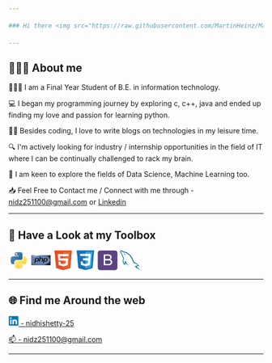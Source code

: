 ```yaml
---

### Hi there <img src="https://raw.githubusercontent.com/MartinHeinz/MartinHeinz/master/wave.gif" width="30px">, <h1>I'm Nidhi Shetty.🙋</h1>

---
```

<h2>👩🏻‍🏫 About me </h2>

👩🏻‍💻 I am a Final Year Student of B.E. in information technology. 

💻 I began my programming journey by exploring c, c++, java and ended up finding my love and passion for learning python. 

✍🏻 Besides coding, I love to write blogs on technologies in my leisure time.

🔍 I'm actively looking for industry / internship opportunities in the field of IT where I can be continually challenged to rack my brain.

🤖 I am keen to explore the fields of Data Science, Machine Learning too.

📥 Feel Free to Contact me / Connect with me through - <a href="mailto:nidz251100@gmail.com">nidz251100@gmail.com</a> or <a href="https://www.linkedin.com/in/nidhishetty-25/">Linkedin</a>


---

<h2>🧰 Have a Look at my Toolbox </h2>


<img src="https://github.com/devicons/devicon/blob/master/icons/python/python-original.svg" alt="Python Logo" width="40" height="40"/>&nbsp;<img src="https://github.com/devicons/devicon/blob/master/icons/php/php-original.svg" alt="Php Logo" width="40" height="40"/> <img src="https://github.com/devicons/devicon/blob/master/icons/html5/html5-original.svg" alt="HTML Logo" width="40" height="40"/> <img src="https://github.com/devicons/devicon/blob/master/icons/css3/css3-original.svg" alt="CSS Logo" width="40" height="40"/> <img src="https://github.com/devicons/devicon/blob/master/icons/bootstrap/bootstrap-plain.svg" alt="Bootstrap Logo" width="40" height="40"/> <img src="https://github.com/devicons/devicon/blob/master/icons/mysql/mysql-original.svg" alt="MySql Logo" width="40" height="40"/>


---

<h2>🌐 Find me Around the web </h2>
<a href = "https://www.linkedin.com/in/nidhishetty-25/"><img src="https://github.com/devicons/devicon/blob/master/icons/linkedin/linkedin-original.svg" alt="Linkedin Logo" width="20" height="20"/> - nidhishetty-25</a>

<a href = "mailto:nidz251100@gmail.com">📫 - nidz251100@gmail.com</a>

---










<!--
**nidhishetty2511/nidhishetty2511** is a ✨ _special_ ✨ repository because its `README.md` (this file) appears on your GitHub profile.

Here are some ideas to get you started:

- 🔭 I’m currently working on ...
- 🌱 I’m currently learning ...
- 👯 I’m looking to collaborate on ...
- 🤔 I’m looking for help with ...
- 💬 Ask me about ...
- 📫 How to reach me: ...
- 😄 Pronouns: ...
- ⚡ Fun fact: ...
-->
